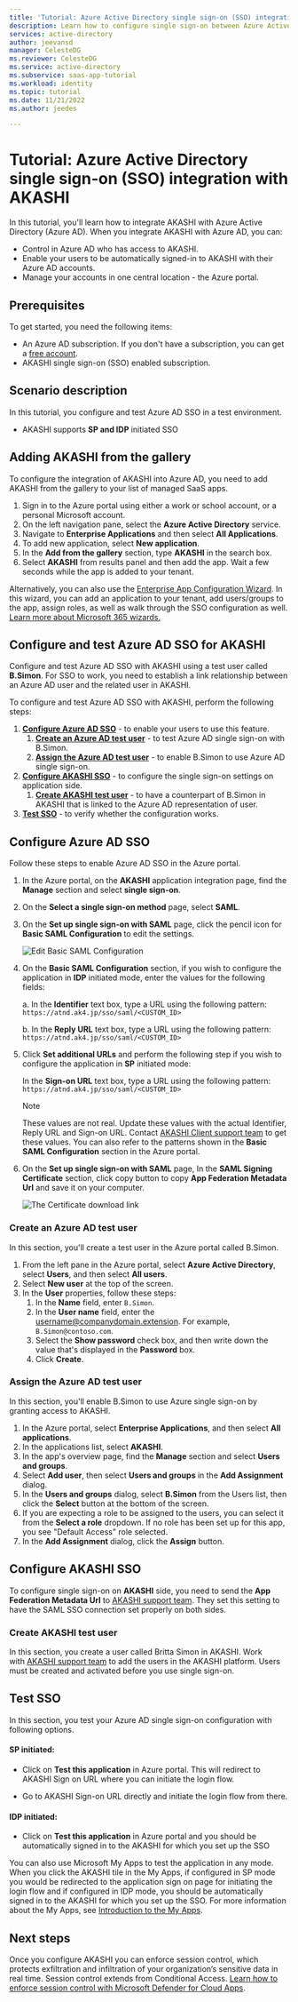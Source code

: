 ```yaml
---
title: 'Tutorial: Azure Active Directory single sign-on (SSO) integration with AKASHI'
description: Learn how to configure single sign-on between Azure Active Directory and AKASHI.
services: active-directory
author: jeevansd
manager: CelesteDG
ms.reviewer: CelesteDG
ms.service: active-directory
ms.subservice: saas-app-tutorial
ms.workload: identity
ms.topic: tutorial
ms.date: 11/21/2022
ms.author: jeedes

---
```


# Tutorial: Azure Active Directory single sign-on (SSO) integration with AKASHI

In this tutorial, you'll learn how to integrate AKASHI with Azure Active Directory (Azure AD). When you integrate AKASHI with Azure AD, you can:

* Control in Azure AD who has access to AKASHI.
* Enable your users to be automatically signed-in to AKASHI with their Azure AD accounts.
* Manage your accounts in one central location - the Azure portal.

## Prerequisites

To get started, you need the following items:

* An Azure AD subscription. If you don't have a subscription, you can get a [free account](https://azure.microsoft.com/free/).
* AKASHI single sign-on (SSO) enabled subscription.

## Scenario description

In this tutorial, you configure and test Azure AD SSO in a test environment.

* AKASHI supports **SP and IDP** initiated SSO

## Adding AKASHI from the gallery

To configure the integration of AKASHI into Azure AD, you need to add AKASHI from the gallery to your list of managed SaaS apps.

1. Sign in to the Azure portal using either a work or school account, or a personal Microsoft account.
1. On the left navigation pane, select the **Azure Active Directory** service.
1. Navigate to **Enterprise Applications** and then select **All Applications**.
1. To add new application, select **New application**.
1. In the **Add from the gallery** section, type **AKASHI** in the search box.
1. Select **AKASHI** from results panel and then add the app. Wait a few seconds while the app is added to your tenant.

 Alternatively, you can also use the [Enterprise App Configuration Wizard](https://portal.office.com/AdminPortal/home?Q=Docs#/azureadappintegration). In this wizard, you can add an application to your tenant, add users/groups to the app, assign roles, as well as walk through the SSO configuration as well. [Learn more about Microsoft 365 wizards.](/microsoft-365/admin/misc/azure-ad-setup-guides)


## Configure and test Azure AD SSO for AKASHI

Configure and test Azure AD SSO with AKASHI using a test user called **B.Simon**. For SSO to work, you need to establish a link relationship between an Azure AD user and the related user in AKASHI.

To configure and test Azure AD SSO with AKASHI, perform the following steps:

1. **[Configure Azure AD SSO](#configure-azure-ad-sso)** - to enable your users to use this feature.
    1. **[Create an Azure AD test user](#create-an-azure-ad-test-user)** - to test Azure AD single sign-on with B.Simon.
    1. **[Assign the Azure AD test user](#assign-the-azure-ad-test-user)** - to enable B.Simon to use Azure AD single sign-on.
1. **[Configure AKASHI SSO](#configure-akashi-sso)** - to configure the single sign-on settings on application side.
    1. **[Create AKASHI test user](#create-akashi-test-user)** - to have a counterpart of B.Simon in AKASHI that is linked to the Azure AD representation of user.
1. **[Test SSO](#test-sso)** - to verify whether the configuration works.

## Configure Azure AD SSO

Follow these steps to enable Azure AD SSO in the Azure portal.

1. In the Azure portal, on the **AKASHI** application integration page, find the **Manage** section and select **single sign-on**.
1. On the **Select a single sign-on method** page, select **SAML**.
1. On the **Set up single sign-on with SAML** page, click the pencil icon for **Basic SAML Configuration** to edit the settings.

   ![Edit Basic SAML Configuration](common/edit-urls.png)

1. On the **Basic SAML Configuration** section, if you wish to configure the application in **IDP** initiated mode, enter the values for the following fields:

    a. In the **Identifier** text box, type a URL using the following pattern:
    `https://atnd.ak4.jp/sso/saml/<CUSTOM_ID>`

    b. In the **Reply URL** text box, type a URL using the following pattern:
    `https://atnd.ak4.jp/sso/saml/<CUSTOM_ID>`

1. Click **Set additional URLs** and perform the following step if you wish to configure the application in **SP** initiated mode:

    In the **Sign-on URL** text box, type a URL using the following pattern:
    `https://atnd.ak4.jp/sso/saml/<CUSTOM_ID>`

	> [!NOTE]
	> These values are not real. Update these values with the actual Identifier, Reply URL and Sign-on URL. Contact [AKASHI Client support team](mailto:akashi_cc@ak4.jp) to get these values. You can also refer to the patterns shown in the **Basic SAML Configuration** section in the Azure portal.

1. On the **Set up single sign-on with SAML** page, In the **SAML Signing Certificate** section, click copy button to copy **App Federation Metadata Url** and save it on your computer.

	![The Certificate download link](common/copy-metadataurl.png)
### Create an Azure AD test user

In this section, you'll create a test user in the Azure portal called B.Simon.

1. From the left pane in the Azure portal, select **Azure Active Directory**, select **Users**, and then select **All users**.
1. Select **New user** at the top of the screen.
1. In the **User** properties, follow these steps:
   1. In the **Name** field, enter `B.Simon`.  
   1. In the **User name** field, enter the username@companydomain.extension. For example, `B.Simon@contoso.com`.
   1. Select the **Show password** check box, and then write down the value that's displayed in the **Password** box.
   1. Click **Create**.

### Assign the Azure AD test user

In this section, you'll enable B.Simon to use Azure single sign-on by granting access to AKASHI.

1. In the Azure portal, select **Enterprise Applications**, and then select **All applications**.
1. In the applications list, select **AKASHI**.
1. In the app's overview page, find the **Manage** section and select **Users and groups**.
1. Select **Add user**, then select **Users and groups** in the **Add Assignment** dialog.
1. In the **Users and groups** dialog, select **B.Simon** from the Users list, then click the **Select** button at the bottom of the screen.
1. If you are expecting a role to be assigned to the users, you can select it from the **Select a role** dropdown. If no role has been set up for this app, you see "Default Access" role selected.
1. In the **Add Assignment** dialog, click the **Assign** button.

## Configure AKASHI SSO

To configure single sign-on on **AKASHI** side, you need to send the **App Federation Metadata Url** to [AKASHI support team](mailto:akashi_cc@ak4.jp). They set this setting to have the SAML SSO connection set properly on both sides.

### Create AKASHI test user

In this section, you create a user called Britta Simon in AKASHI. Work with [AKASHI support team](mailto:akashi_cc@ak4.jp) to add the users in the AKASHI platform. Users must be created and activated before you use single sign-on.

## Test SSO 

In this section, you test your Azure AD single sign-on configuration with following options. 

#### SP initiated:

* Click on **Test this application** in Azure portal. This will redirect to AKASHI Sign on URL where you can initiate the login flow.  

* Go to AKASHI Sign-on URL directly and initiate the login flow from there.

#### IDP initiated:

* Click on **Test this application** in Azure portal and you should be automatically signed in to the AKASHI for which you set up the SSO 

You can also use Microsoft My Apps to test the application in any mode. When you click the AKASHI tile in the My Apps, if configured in SP mode you would be redirected to the application sign on page for initiating the login flow and if configured in IDP mode, you should be automatically signed in to the AKASHI for which you set up the SSO. For more information about the My Apps, see [Introduction to the My Apps](https://support.microsoft.com/account-billing/sign-in-and-start-apps-from-the-my-apps-portal-2f3b1bae-0e5a-4a86-a33e-876fbd2a4510).


## Next steps

Once you configure AKASHI you can enforce session control, which protects exfiltration and infiltration of your organization’s sensitive data in real time. Session control extends from Conditional Access. [Learn how to enforce session control with Microsoft Defender for Cloud Apps](/cloud-app-security/proxy-deployment-any-app).
